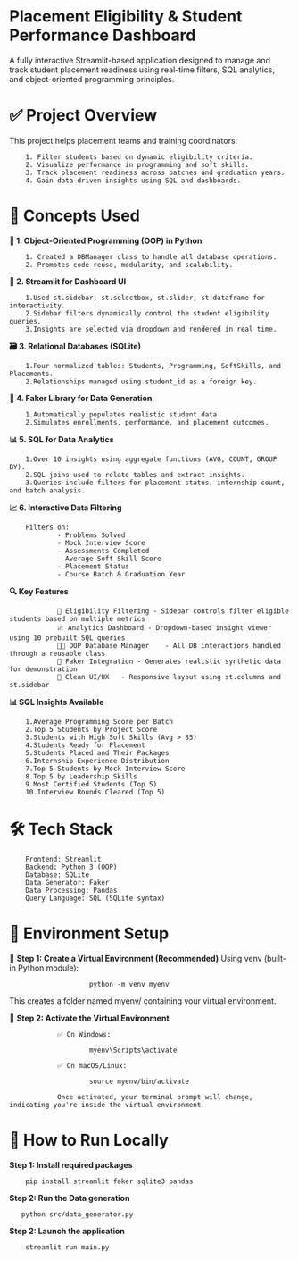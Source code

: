 # Placement Eligibility & Student Performance Dashboard
A fully interactive Streamlit-based application designed to manage and track student placement readiness using real-time filters, SQL analytics, and object-oriented programming principles.

# ✅ Project Overview

This project helps placement teams and training coordinators:

        1. Filter students based on dynamic eligibility criteria.
        2. Visualize performance in programming and soft skills.
        3. Track placement readiness across batches and graduation years.
        4. Gain data-driven insights using SQL and dashboards.

# 🧠 Concepts Used

**🧱 1. Object-Oriented Programming (OOP) in Python**

        1. Created a DBManager class to handle all database operations.
        2. Promotes code reuse, modularity, and scalability.

**🧪 2. Streamlit for Dashboard UI**

        1.Used st.sidebar, st.selectbox, st.slider, st.dataframe for interactivity.
        2.Sidebar filters dynamically control the student eligibility queries.
        3.Insights are selected via dropdown and rendered in real time.

**🗃️ 3. Relational Databases (SQLite)**

        1.Four normalized tables: Students, Programming, SoftSkills, and Placements.
        2.Relationships managed using student_id as a foreign key.

**🧪 4. Faker Library for Data Generation**

        1.Automatically populates realistic student data.
        2.Simulates enrollments, performance, and placement outcomes.

**📊 5. SQL for Data Analytics**

        1.Over 10 insights using aggregate functions (AVG, COUNT, GROUP BY).
        2.SQL joins used to relate tables and extract insights.
        3.Queries include filters for placement status, internship count, and batch analysis.

**📈 6. Interactive Data Filtering**

        Filters on:
                - Problems Solved
                - Mock Interview Score
                - Assessments Completed
                - Average Soft Skill Score
                - Placement Status
                - Course Batch & Graduation Year

**🔍 Key Features**        

                🎯 Eligibility Filtering - Sidebar controls filter eligible students based on multiple metrics
                📈 Analytics Dashboard - Dropdown-based insight viewer using 10 prebuilt SQL queries
                🧑‍💻 OOP Database Manager	- All DB interactions handled through a reusable class
                🧪 Faker Integration - Generates realistic synthetic data for demonstration
                🔧 Clean UI/UX	- Responsive layout using st.columns and st.sidebar

**📊 SQL Insights Available**

        1.Average Programming Score per Batch
        2.Top 5 Students by Project Score
        3.Students with High Soft Skills (Avg > 85)
        4.Students Ready for Placement
        5.Students Placed and Their Packages
        6.Internship Experience Distribution
        7.Top 5 Students by Mock Interview Score
        8.Top 5 by Leadership Skills
        9.Most Certified Students (Top 5)
        10.Interview Rounds Cleared (Top 5)

# 🛠️ Tech Stack

        Frontend: Streamlit
        Backend: Python 3 (OOP)        
        Database: SQLite        
        Data Generator: Faker        
        Data Processing: Pandas        
        Query Language: SQL (SQLite syntax)

# 🧪 Environment Setup
🔹 **Step 1: Create a Virtual Environment (Recommended)**
 Using venv (built-in Python module):

                        python -m venv myenv
                        
 This creates a folder named myenv/ containing your virtual environment.

🔹 **Step 2: Activate the Virtual Environment**

                ✅ On Windows:

                        myenv\Scripts\activate
                
                ✅ On macOS/Linux:
                
                        source myenv/bin/activate
                        
                Once activated, your terminal prompt will change, indicating you're inside the virtual environment.

                
# 🚀 How to Run Locally

**Step 1: Install required packages**

        pip install streamlit faker sqlite3 pandas

**Step 2: Run the Data generation**

       python src/data_generator.py

**Step 2: Launch the application**

        streamlit run main.py

